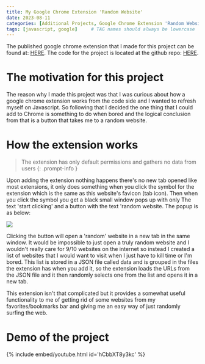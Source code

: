 ```yaml
---
title: My Google Chrome Extension 'Random Website'
date: 2023-08-11
categories: [Additional Projects, Google Chrome Extension 'Random Website']
tags: [javascript, google]     # TAG names should always be lowercase
---
```


The published google chrome extension that I made for this project can be found at: [HERE](https://chrome.google.com/webstore/detail/random-websites/ionmnimhlhpjggfanmohgipbefpdmaoa). The code for the project is located at the github repo: [HERE](https://github.com/Michael-Perdue/Random-website-extension).

# The motivation for this project 

The reason why I made this project was that I was curious about how a google chrome extension works from the code side and I wanted to refresh myself on Javascript. So following that I decided the one thing that I could add to Chrome is something to do when bored and the logical conclusion from that is a button that takes me to a random website. 

# How the extension works

>The extension has only default permissions and gathers no data from users
{: .prompt-info }

Upon adding the extension nothing happens there's no new tab opened like most extensions, it only does something when you click the symbol for the extension which is the same as this website's favicon (tab icon). Then when you click the symbol you get a black small window pops up with only The text 'start clicking' and a button with the text 'random website. The popup is as below:

![](https://michael-perdue.github.io/assets/Extension-popup.JPG)

Clicking the button will open a 'random' website in a new tab in the same window. It would be impossible to just open a truly random website and I wouldn't really care for 9/10 websites on the internet so instead I created a list of websites that I would want to visit when I just have to kill time or I'm bored. This list is stored in a JSON file called data and is grouped in the files the extension has when you add it, so the extension loads the URLs from the JSON file and it then randomly selects one from the list and opens it in a new tab.

This extension isn't that complicated but it provides a somewhat useful functionality to me of getting rid of some websites from my favorites/bookmarks bar and giving me an easy way of just randomly surfing the web.

# Demo of the project

{% include embed/youtube.html id='hCbbXT8y3kc' %}



